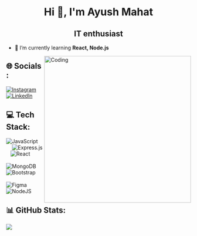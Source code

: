 <h1 align="center">Hi 👋, I'm Ayush Mahat</h1>
<h2 align="center">IT enthusiast</h3>

- 🌱 I’m currently learning **React, Node.js**
<img align="right" alt="Coding" width="400" src="https://i.pinimg.com/originals/e8/f4/53/e8f453469a3ec97ecd354df465d73913.gif" />

<h2 align="left">🌐 Socials :</h2>
<p align="left">

[![Instagram](https://img.shields.io/badge/Instagram-%23E4405F.svg?logo=Instagram&logoColor=white)](https://instagram.com/https://instagram.com/ayush_jr_) &nbsp;&nbsp;&nbsp; [![LinkedIn](https://img.shields.io/badge/LinkedIn-%230077B5.svg?logo=linkedin&logoColor=white)](https://linkedin.com/in/https://linkedin.com/in/ayush-mahat-146795243) 

</p>

<h2 align="left">💻 Tech Stack:</h2>
<p align="left">

![JavaScript](https://img.shields.io/badge/javascript-%23323330.svg?style=for-the-badge&logo=javascript&logoColor=%23F7DF1E) &nbsp;&nbsp;&nbsp; ![Express.js](https://img.shields.io/badge/express.js-%23404d59.svg?style=for-the-badge&logo=express&logoColor=%2361DAFB) &nbsp;&nbsp;&nbsp;![React](https://img.shields.io/badge/react-%2320232a.svg?style=for-the-badge&logo=react&logoColor=%2361DAFB) <br><br>![MongoDB](https://img.shields.io/badge/MongoDB-%234ea94b.svg?style=for-the-badge&logo=mongodb&logoColor=white) &nbsp;&nbsp;&nbsp;![Bootstrap](https://img.shields.io/badge/bootstrap-%238511FA.svg?style=for-the-badge&logo=bootstrap&logoColor=white) <br><br> ![Figma](https://img.shields.io/badge/figma-%23F24E1E.svg?style=for-the-badge&logo=figma&logoColor=white) &nbsp;&nbsp;&nbsp; ![NodeJS](https://img.shields.io/badge/node.js-6DA55F?style=for-the-badge&logo=node.js&logoColor=white)
</p>

<h2 align="left">📊 GitHub Stats:</h2>

![](https://github-readme-stats.vercel.app/api/top-langs/?username=ayushh-11&theme=dark&hide_border=true&include_all_commits=false&count_private=false&layout=compact)

